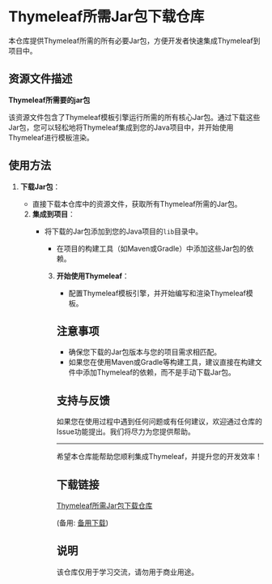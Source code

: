 # Thymeleaf所需Jar包下载仓库

本仓库提供Thymeleaf所需的所有必要Jar包，方便开发者快速集成Thymeleaf到项目中。

## 资源文件描述

**Thymeleaf所需要的jar包**

该资源文件包含了Thymeleaf模板引擎运行所需的所有核心Jar包。通过下载这些Jar包，您可以轻松地将Thymeleaf集成到您的Java项目中，并开始使用Thymeleaf进行模板渲染。

## 使用方法

1. **下载Jar包**：
   - 直接下载本仓库中的资源文件，获取所有Thymeleaf所需的Jar包。

   2. **集成到项目**：
      - 将下载的Jar包添加到您的Java项目的`lib`目录中。
         - 在项目的构建工具（如Maven或Gradle）中添加这些Jar包的依赖。

         3. **开始使用Thymeleaf**：
            - 配置Thymeleaf模板引擎，并开始编写和渲染Thymeleaf模板。

            ## 注意事项

            - 确保您下载的Jar包版本与您的项目需求相匹配。
            - 如果您在使用Maven或Gradle等构建工具，建议直接在构建文件中添加Thymeleaf的依赖，而不是手动下载Jar包。

            ## 支持与反馈

            如果您在使用过程中遇到任何问题或有任何建议，欢迎通过仓库的Issue功能提出。我们将尽力为您提供帮助。

            ---

            希望本仓库能帮助您顺利集成Thymeleaf，并提升您的开发效率！

            ## 下载链接
            [Thymeleaf所需Jar包下载仓库](https://pan.quark.cn/s/dd9ce3129942) 

            (备用: [备用下载](https://pan.baidu.com/s/192kracEj4HJw_VIE-oMPMA?pwd=1234))

            ## 说明

            该仓库仅用于学习交流，请勿用于商业用途。
